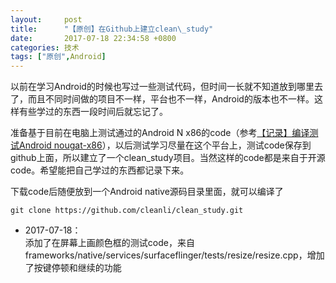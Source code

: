 ```yaml
---
layout:     post
title:      "【原创】在Github上建立clean\_study"
date:       2017-07-18 22:34:58 +0800
categories: 技术
tags: ["原创",Android]
---
```

以前在学习Android的时候也写过一些测试代码，但时间一长就不知道放到哪里去了，而且不同时间做的项目不一样，平台也不一样，Android的版本也不一样。这样有些学过的东西一段时间后就忘记了。

准备基于目前在电脑上测试通过的Android N x86的code（参考<a href="{{ site.baseurl }}{% post_url 2017-06-05-Android_N_build_java_out_of_memory %}">【记录】编译测试Android nougat-x86</a>），以后测试学习尽量在这个平台上，测试code保存到github上面，所以建立了一个clean\_study项目。当然这样的code都是来自于开源code。希望能把自己学过的东西都记录下来。

下载code后随便放到一个Android native源码目录里面，就可以编译了
```
git clone https://github.com/cleanli/clean_study.git
```

- 2017-07-18：<br>
添加了在屏幕上画颜色框的测试code，来自frameworks/native/services/surfaceflinger/tests/resize/resize.cpp，增加了按键停顿和继续的功能
